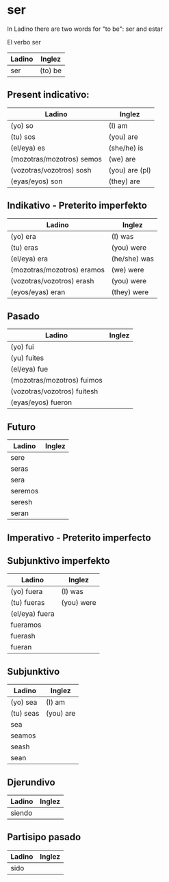 # ser

In Ladino there are two words for "to be": ser and estar

El verbo ser

Ladino                        | Inglez
----------------------------- | --------
ser                           | (to) be


## Present indicativo:

Ladino                        | Inglez
----------------------------- | --------
(yo) so                       | (I) am
(tu) sos                      | (you) are
(el/eya) es                   | (she/he) is
(mozotras/mozotros) semos     | (we) are
(vozotras/vozotros) sosh      | (you) are (pl)
(eyas/eyos) son               | (they) are

## Indikativo - Preterito imperfekto

Ladino                        | Inglez
----------------------------- | --------
(yo) era                      | (I) was
(tu) eras                     | (you) were
(el/eya) era                  | (he/she) was
(mozotras/mozotros) eramos    | (we) were
(vozotras/vozotros) erash     | (you) were
(eyos/eyas) eran              | (they) were

## Pasado

Ladino                        | Inglez
----------------------------- | --------
(yo) fui                      |
(yu) fuites                   |
(el/eya) fue                  |
(mozotras/mozotros) fuimos    |
(vozotras/vozotros) fuitesh   |
(eyas/eyos) fueron            |

## Futuro

Ladino                        | Inglez
----------------------------- | --------
sere    |
seras   |
sera    |
seremos |
seresh  |
seran   |


## Imperativo - Preterito imperfecto

##  Subjunktivo imperfekto

Ladino                        | Inglez
----------------------------- | --------
(yo) fuera       | (I) was
(tu) fueras      | (you) were
(el/eya) fuera   |
fueramos         |
fuerash |
fueran |


##  Subjunktivo

Ladino                        | Inglez
----------------------------- | --------
(yo) sea                      | (I) am
(tu) seas                     | (you) are
sea        |
seamos     |
seash      |
sean       |

## Djerundivo

Ladino                        | Inglez
----------------------------- | --------
siendo   |

## Partisipo pasado

Ladino                        | Inglez
----------------------------- | --------
sido  |

